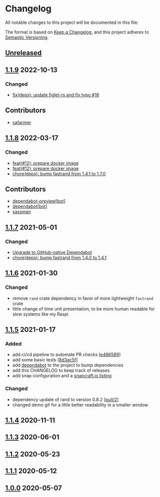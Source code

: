 # Changelog
All notable changes to this project will be documented in this file.

The format is based on [Keep a Changelog](https://keepachangelog.com/en/1.0.0/),
and this project adheres to [Semantic Versioning](https://semver.org/spec/v2.0.0.html).

## [Unreleased]
[Unreleased]: https://github.com/sassman/ssd-benchmark-rs/compare/v1.1.8...HEAD

## [1.1.9] 2022-10-13
[1.1.9]: https://github.com/sassman/ssd-benchmark-rs/compare/v1.1.8...v1.1.9

### Changed
- [fix(deps): update figlet-rs and fix typo #18](https://github.com/sassman/ssd-benchmark-rs/pull/18)

## Contributors
- [safarmer](https://github.com/safarmer)

## [1.1.8] 2022-03-17
[1.1.8]: https://github.com/sassman/ssd-benchmark-rs/compare/v1.1.7...v1.1.8

### Changed
- [feat(#12): prepare docker image](https://github.com/sassman/ssd-benchmark-rs/pull/14)
- [feat(#12): prepare docker image](https://github.com/sassman/ssd-benchmark-rs/pull/13)
- [chore(deps): bump fastrand from 1.4.1 to 1.7.0](https://github.com/sassman/ssd-benchmark-rs/pull/10)

## Contributors
- [dependabot-preview[bot]](https://github.com/apps/dependabot-preview)
- [dependabot[bot]](https://github.com/apps/dependabot)
- [sassman](https://github.com/sassman)

## [1.1.7] 2021-05-01
[1.1.7]: https://github.com/sassman/ssd-benchmark-rs/compare/v1.1.6...v1.1.7

### Changed
- [Upgrade to GitHub-native Dependabot](https://github.com/sassman/ssd-benchmark-rs/pull/5)
- [chore(deps): bump fastrand from 1.4.0 to 1.4.1](https://github.com/sassman/ssd-benchmark-rs/pull/4)

## [1.1.6] 2021-01-30
[1.1.6]: https://github.com/sassman/ssd-benchmark-rs/compare/v1.1.6...v1.1.5

### Changed
- remove `rand` crate dependency in favor of more lightweight `fastrand` crate
- little change of time unit presentation, to be more human readable for slow systems like my Raspi

## [1.1.5] 2021-01-17
[1.1.5]: https://github.com/sassman/ssd-benchmark-rs/compare/v1.1.5...v1.1.4

### Added
- add ci/cd pipeline to automate PR checks [[e486589](https://github.com/sassman/ssd-benchmark-rs/commit/e4865890fd55936eaf9e2bddb39a5276185a9c99)]
- add some basic tests [[8d3ac5f](https://github.com/sassman/ssd-benchmark-rs/commit/8d3ac5f4dcb8b39b8a033759930b2e8a5d848144)]
- add [dependabot](https://app.dependabot.com/) to the project to bump dependencies 
- add this CHANGELOG to keep track of releases
- add snap configuration and a [snapcraft.io listing](https://snapcraft.io/ssd-benchmark)
### Changed
- dependency update of rand to version 0.8.2 [[pull/2](https://github.com/sassman/ssd-benchmark-rs/pull/2)]
- changed demo gif for a little better readability in a smaller window

## [1.1.4] 2020-11-11
[1.1.4]: https://github.com/sassman/ssd-benchmark-rs/compare/v1.1.3...v1.1.4
## [1.1.3] 2020-06-01
[1.1.3]: https://github.com/sassman/ssd-benchmark-rs/compare/v1.1.3...v1.1.4
## [1.1.2] 2020-05-23
[1.1.2]: https://github.com/sassman/ssd-benchmark-rs/compare/v1.1.2...v1.1.3
## [1.1.1] 2020-05-12
[1.1.1]: https://github.com/sassman/ssd-benchmark-rs/compare/v1.1.0...v1.1.1
## [1.0.0] 2020-05-07
[1.0.0]: https://github.com/sassman/ssd-benchmark-rs/compare/v1.0.0...v1.1.0

